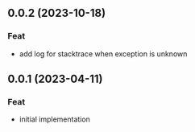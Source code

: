 ## 0.0.2 (2023-10-18)

### Feat

- add log for stacktrace when exception is unknown

## 0.0.1 (2023-04-11)

### Feat

- initial implementation
